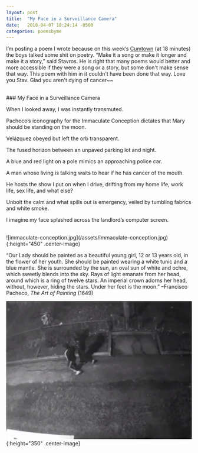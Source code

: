 ```yaml
---
layout: post
title:  "My Face in a Surveillance Camera"
date:   2018-04-07 18:24:14 -0500
categories: poemsbyme
---
```


I’m posting a poem I wrote because on this week’s [Cumtown](http://shoutengine.com/CumTown/ep-96-dan-schneider-goes-down-55336) (at 18 minutes) the boys talked some shit on poetry. “Make it a song or make it longer and make it a story,” said Stavros. He is right that many poems would better and more accessible if they were a song or a story, but some don't make sense that way. This poem with him in it couldn’t have been done that way. Love you Stav. Glad you aren't dying of cancer~~

<br>
### My Face in a Surveillance Camera

When I looked away, I was instantly transmuted.

Pacheco’s iconography for the Immaculate Conception dictates that Mary should be standing on the moon.

Velázquez obeyed but left the orb transparent.

The fused horizon between an unpaved parking lot and night.

A blue and red light on a pole mimics an approaching police car.

A man whose living is talking waits to hear if he has cancer of the mouth.

He hosts the show I put on when I drive, drifting from my home life, work life, sex life, and what else?

Unbolt the calm and what spills out is emergency, veiled by tumbling fabrics and white smoke.

I imagine my face splashed across the landlord’s computer screen.


<br>
![immaculate-conception.jpg](/assets/immaculate-conception.jpg){:height="450" .center-image}

“Our Lady should be painted as a beautiful young girl, 12 or 13 years old, in the flower of her youth. She should be painted wearing a white tunic and a blue mantle. She is surrounded by the sun, an oval sun of white and ochre, which sweetly blends into the sky. Rays of light emanate from her head, around which is a ring of twelve stars. An imperial crown adorns her head, without, however, hiding the stars. Under her feet is the moon.” –Francisco Pacheco, _The Art of Painting_ (1649)

![surveillance-footage.jpg](/assets/surveillance-footage.jpg){:height="350" .center-image}
